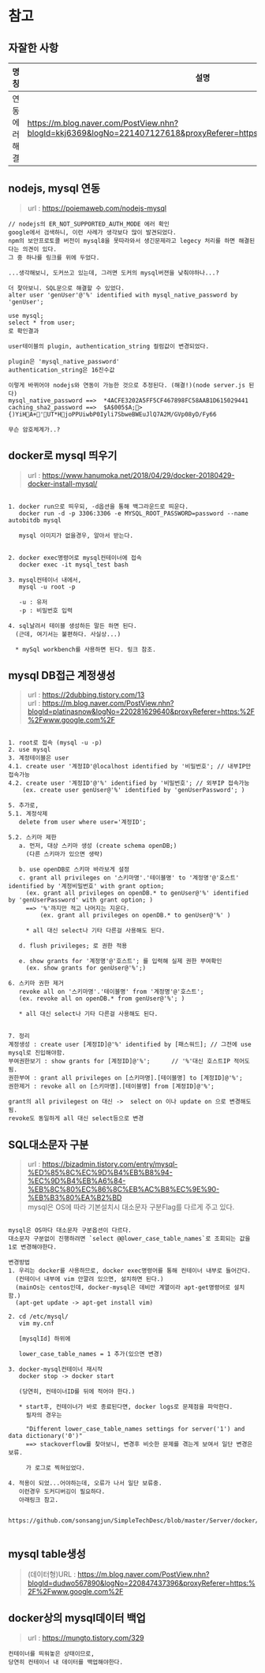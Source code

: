# 참고 
## 자잘한 사항

|명칭 | 설명 |
|---|---|
|연동에러 해결|https://m.blog.naver.com/PostView.nhn?blogId=kkj6369&logNo=221407127618&proxyReferer=https:%2F%2Fwww.google.com%2F|

## nodejs, mysql 연동
> url : https://poiemaweb.com/nodejs-mysql <br>

```
// nodejs의 ER_NOT_SUPPORTED_AUTH_MODE 에러 확인
google에서 검색하니, 이런 사례가 생각보다 많이 발견되었다.
npm의 보안프로토콜 버전이 mysql8을 못따라와서 생긴문제라고 legecy 처리를 하면 해결된다는 의견이 있다.
그 중 하나를 링크를 위에 두었다.

...생각해보니, 도커쓰고 있는데, 그러면 도커의 mysql버젼을 낮춰야하나...?

더 찾아보니. SQL문으로 해결할 수 있었다.
alter user 'genUser'@'%' identified with mysql_native_password by 'genUser';

use mysql;
select * from user;
로 확인결과

user테이블의 plugin, authentication_string 컬럼값이 변경되었다.

plugin은 'mysql_native_password'
authentication_string은 16진수값

이렇게 바뀌어야 nodejs와 연동이 가능한 것으로 추정된다. (해결!)(node server.js 된다)
mysql_native_password ==>  *4ACFE3202A5FF5CF467898FC58AAB1D615029441
caching_sha2_password ==>  $A$005$A;>{)YiHA+'UT*HjoPPUiwbP0Iyli7SbweBWEuJlQ7A2M/GVp08yD/Fy66

무슨 암호체계가..?

```

## docker로 mysql 띄우기
> url : https://www.hanumoka.net/2018/04/29/docker-20180429-docker-install-mysql/ <br>

```

1. docker run으로 띄우되, -d옵션을 통해 백그라운드로 띄운다.
   docker run -d -p 3306:3306 -e MYSQL_ROOT_PASSWORD=password --name autobitdb mysql
   
   mysql 이미지가 없을경우, 알아서 받는다.
   

2. docker exec명령어로 mysql컨테이너에 접속 
   docker exec -it mysql_test bash
   
3. mysql컨테이너 내에서,
   mysql -u root -p 
   
   -u : 유저
   -p : 비밀번호 입력
   
4. sql날려서 테이블 생성하든 말든 하면 된다.
  (근데, 여기서는 불편하다. 사실상...)
  
  * mySql workbench를 사용하면 된다. 링크 참조.
```

## mysql DB접근 계정생성
> url : https://2dubbing.tistory.com/13 <br>
> url : https://m.blog.naver.com/PostView.nhn?blogId=platinasnow&logNo=220281629640&proxyReferer=https:%2F%2Fwww.google.com%2F <br>

```

1. root로 접속 (mysql -u -p)
2. use mysql
3. 계정테이블은 user
4.1. create user '계정ID'@localhost identified by '비밀번호'; // 내부IP만 접속가능
4.2. create user '계정ID'@'%' identified by '비밀번호'; // 외부IP 접속가능
    (ex. create user genUser@'%' identified by 'genUserPassword'; )

5. 추가로, 
5.1. 계정삭제
   delete from user where user='계정ID';
   
5.2. 스키마 제한
   a. 먼저, 대상 스키마 생성 (create schema openDB;)
     (다른 스키마가 있으면 생략)
     
   b. use openDB로 스키마 바라보게 설정
   c. grant all privileges on '스키마명'.'테이블명' to '계정명'@'호스트' identified by '계정비밀번호' with grant option;
     (ex. grant all privileges on openDB.* to genUser@'%' identified by 'genUserPassword' with grant option; )
     ==> '%'까지만 적고 나머지는 지운다.
         (ex. grant all privileges on openDB.* to genUser@'%' )
     
     * all 대신 select나 기타 다른걸 사용해도 된다.
     
   d. flush privileges; 로 권한 적용
   
   e. show grants for '계정명'@'호스트'; 를 입력해 실제 권한 부여확인
     (ex. show grants for genUser@'%';)
     
6. 스키마 권한 제거
   revoke all on '스키마명'.'테이블명' from '계정명'@'호스트';
   (ex. revoke all on openDB.* from genUser@'%'; )
   
   * all 대신 select나 기타 다른걸 사용해도 된다.
   
   
7. 정리
계정생성 : create user [계정ID]@'%' identified by [패스워드]; // 그전에 use mysql로 진입해야함.
부여권한보기 : show grants for [계정ID]@'%';      // '%'대신 호스트IP 적어도됨.
권한부여 : grant all privileges on [스키마명].[테이블명] to [계정ID]@'%';
권한제거 : revoke all on [스키마명].[테이블명] from [계정ID]@'%';

grant의 all privilegest on 대신 ->  select on 이나 update on 으로 변경해도됨.
revoke도 동일하게 all 대신 select등으로 변경

```

## SQL대소문자 구분
> url : https://bizadmin.tistory.com/entry/mysql-%ED%85%8C%EC%9D%B4%EB%B8%94-%EC%9D%B4%EB%A6%84-%EB%8C%80%EC%86%8C%EB%AC%B8%EC%9E%90-%EB%B3%80%EA%B2%BD <br>
> mysql은 OS에 따라 기본설치시 대소문자 구분Flag를 다르게 주고 있다. <br>

```

mysql은 OS마다 대소문자 구분옵션이 다르다. 
대소문자 구분없이 진행하려면 `select @@lower_case_table_names`로 조회되는 값을 1로 변경해야한다.

변경방법
1. 우리는 docker를 사용하므로, docker exec명령어를 통해 컨테이너 내부로 들어간다.
  (컨테이너 내부에 vim 안깔려 있으면, 설치하면 된다.)
  (mainOs는 centos인데, docker-mysql은 데비안 계열이라 apt-get명령어로 설치함.)
  (apt-get update -> apt-get install vim)
  
2. cd /etc/mysql/
   vim my.cnf
   
   [mysqlId] 하위에 
   
   lower_case_table_names = 1 추가(있으면 변경)
   
3. docker-mysql컨테이너 재시작
   docker stop -> docker start 
   
   (당연히, 컨테이너ID를 뒤에 적어야 한다.)
   
   * start후, 컨테이너가 바로 종료된다면, docker logs로 문제점을 파악한다.
     필자의 경우는 
     
     "Different lower_case_table_names settings for server('1') and data dictionary('0')"
     ==> stackoverflow를 찾아보니, 변경후 비슷한 문제를 겪는게 보여서 일단 변경은 보류.
     
     가 로그로 찍혀있었다.
     
4. 적용이 되었...어야하는데, 오류가 나서 일단 보류중.
   이런경우 도커디버깅이 필요하다.
   아래링크 참고.
   
   https://github.com/sonsangjun/SimpleTechDesc/blob/master/Server/docker/info.md
   
```

## mysql table생성
> (데이터형)URL : https://m.blog.naver.com/PostView.nhn?blogId=dudwo567890&logNo=220847437396&proxyReferer=https:%2F%2Fwww.google.com%2F <br>

<p/>

## docker상의 mysql데이터 백업
> url : https://mungto.tistory.com/329 <br>

```
컨테이너를 띄워놓은 상태이므로,
당연히 컨테이너 내 데이터를 백업해야한다.
```
